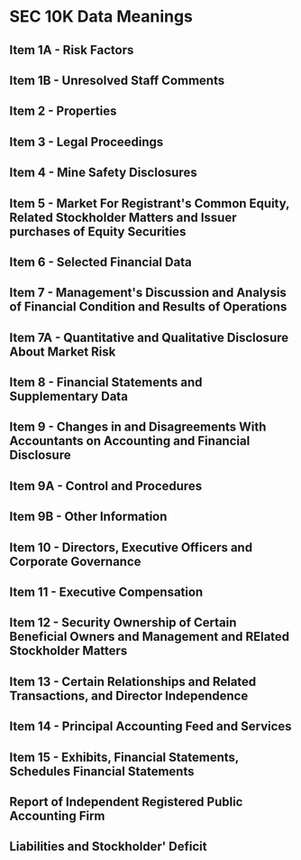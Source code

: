 # SEC 10K Data Meanings

## Item 1A - Risk Factors

## Item 1B - Unresolved Staff Comments

## Item 2 - Properties

## Item 3 - Legal Proceedings

## Item 4 - Mine Safety Disclosures

## Item 5 - Market For Registrant's Common Equity, Related Stockholder Matters and Issuer purchases of Equity Securities

## Item 6 - Selected Financial Data

## Item 7 - Management's Discussion and Analysis of Financial Condition and Results of Operations

## Item 7A - Quantitative and Qualitative Disclosure About Market Risk

## Item 8 - Financial Statements and Supplementary Data

## Item 9 - Changes in and Disagreements With Accountants on Accounting and Financial Disclosure

## Item 9A - Control and Procedures

## Item 9B - Other Information

## Item 10 - Directors, Executive Officers and Corporate Governance

## Item 11 - Executive Compensation

## Item 12 - Security Ownership of Certain Beneficial Owners and Management and RElated Stockholder Matters

## Item 13 - Certain Relationships and Related Transactions, and Director Independence

## Item 14 - Principal Accounting Feed and Services

## Item 15 - Exhibits, Financial Statements, Schedules Financial Statements

## Report of Independent Registered Public Accounting Firm

## Liabilities and Stockholder' Deficit